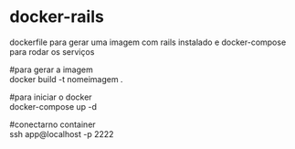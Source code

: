 # docker-rails <br>
dockerfile para gerar uma imagem com rails instalado e docker-compose  para rodar os serviços

#para gerar a imagem <br>
docker build -t nomeimagem .

#para iniciar o docker <br>
docker-compose up -d

#conectarno container <br>
ssh app@localhost -p 2222
